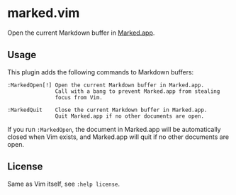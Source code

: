# marked.vim

Open the current Markdown buffer in [Marked.app](http://markedapp.com/).

## Usage

This plugin adds the following commands to Markdown buffers:

    :MarkedOpen[!] Open the current Markdown buffer in Marked.app.
                   Call with a bang to prevent Marked.app from stealing
                   focus from Vim.

    :MarkedQuit    Close the current Markdown buffer in Marked.app.
                   Quit Marked.app if no other documents are open.

If you run `:MarkedOpen`, the document in Marked.app will be automatically
closed when Vim exists, and Marked.app will quit if no other documents are
open.

## License

Same as Vim itself, see `:help license`.
